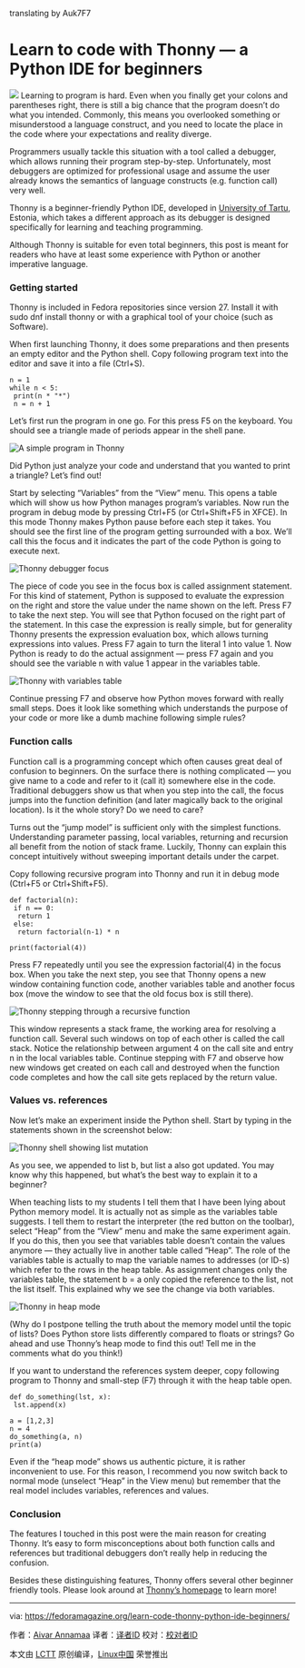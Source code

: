translating by Auk7F7

Learn to code with Thonny — a Python IDE for beginners
======

![](https://fedoramagazine.org/wp-content/uploads/2018/02/thonny.png-945x400.jpg)
Learning to program is hard. Even when you finally get your colons and parentheses right, there is still a big chance that the program doesn’t do what you intended. Commonly, this means you overlooked something or misunderstood a language construct, and you need to locate the place in the code where your expectations and reality diverge.

Programmers usually tackle this situation with a tool called a debugger, which allows running their program step-by-step. Unfortunately, most debuggers are optimized for professional usage and assume the user already knows the semantics of language constructs (e.g. function call) very well.

Thonny is a beginner-friendly Python IDE, developed in [University of Tartu][1], Estonia, which takes a different approach as its debugger is designed specifically for learning and teaching programming.

Although Thonny is suitable for even total beginners, this post is meant for readers who have at least some experience with Python or another imperative language.

### Getting started

Thonny is included in Fedora repositories since version 27. Install it with sudo dnf install thonny or with a graphical tool of your choice (such as Software).

When first launching Thonny, it does some preparations and then presents an empty editor and the Python shell. Copy following program text into the editor and save it into a file (Ctrl+S).
```
n = 1
while n < 5:
 print(n * "*")
 n = n + 1

```

Let’s first run the program in one go. For this press F5 on the keyboard. You should see a triangle made of periods appear in the shell pane.

![A simple program in Thonny][2]

Did Python just analyze your code and understand that you wanted to print a triangle? Let’s find out!

Start by selecting “Variables” from the “View” menu. This opens a table which will show us how Python manages program’s variables. Now run the program in debug mode by pressing Ctrl+F5 (or Ctrl+Shift+F5 in XFCE). In this mode Thonny makes Python pause before each step it takes. You should see the first line of the program getting surrounded with a box. We’ll call this the focus and it indicates the part of the code Python is going to execute next.

![Thonny debugger focus][3]

The piece of code you see in the focus box is called assignment statement. For this kind of statement, Python is supposed to evaluate the expression on the right and store the value under the name shown on the left. Press F7 to take the next step. You will see that Python focused on the right part of the statement. In this case the expression is really simple, but for generality Thonny presents the expression evaluation box, which allows turning expressions into values. Press F7 again to turn the literal 1 into value 1. Now Python is ready to do the actual assignment — press F7 again and you should see the variable n with value 1 appear in the variables table.

![Thonny with variables table][4]

Continue pressing F7 and observe how Python moves forward with really small steps. Does it look like something which understands the purpose of your code or more like a dumb machine following simple rules?

### Function calls

Function call is a programming concept which often causes great deal of confusion to beginners. On the surface there is nothing complicated — you give name to a code and refer to it (call it) somewhere else in the code. Traditional debuggers show us that when you step into the call, the focus jumps into the function definition (and later magically back to the original location). Is it the whole story? Do we need to care?

Turns out the “jump model” is sufficient only with the simplest functions. Understanding parameter passing, local variables, returning and recursion all benefit from the notion of stack frame. Luckily, Thonny can explain this concept intuitively without sweeping important details under the carpet.

Copy following recursive program into Thonny and run it in debug mode (Ctrl+F5 or Ctrl+Shift+F5).
```
def factorial(n):
 if n == 0:
  return 1
 else:
  return factorial(n-1) * n

print(factorial(4))

```

Press F7 repeatedly until you see the expression factorial(4) in the focus box. When you take the next step, you see that Thonny opens a new window containing function code, another variables table and another focus box (move the window to see that the old focus box is still there).

![Thonny stepping through a recursive function][5]

This window represents a stack frame, the working area for resolving a function call. Several such windows on top of each other is called the call stack. Notice the relationship between argument 4 on the call site and entry n in the local variables table. Continue stepping with F7 and observe how new windows get created on each call and destroyed when the function code completes and how the call site gets replaced by the return value.

### Values vs. references

Now let’s make an experiment inside the Python shell. Start by typing in the statements shown in the screenshot below:

![Thonny shell showing list mutation][6]

As you see, we appended to list b, but list a also got updated. You may know why this happened, but what’s the best way to explain it to a beginner?

When teaching lists to my students I tell them that I have been lying about Python memory model. It is actually not as simple as the variables table suggests. I tell them to restart the interpreter (the red button on the toolbar), select “Heap” from the “View” menu and make the same experiment again. If you do this, then you see that variables table doesn’t contain the values anymore — they actually live in another table called “Heap”. The role of the variables table is actually to map the variable names to addresses (or ID-s) which refer to the rows in the heap table. As assignment changes only the variables table, the statement b = a only copied the reference to the list, not the list itself. This explained why we see the change via both variables.

![Thonny in heap mode][7]

(Why do I postpone telling the truth about the memory model until the topic of lists? Does Python store lists differently compared to floats or strings? Go ahead and use Thonny’s heap mode to find this out! Tell me in the comments what do you think!)

If you want to understand the references system deeper, copy following program to Thonny and small-step (F7) through it with the heap table open.
```
def do_something(lst, x):
 lst.append(x)

a = [1,2,3]
n = 4
do_something(a, n)
print(a)

```

Even if the “heap mode” shows us authentic picture, it is rather inconvenient to use. For this reason, I recommend you now switch back to normal mode (unselect “Heap” in the View menu) but remember that the real model includes variables, references and values.

### Conclusion

The features I touched in this post were the main reason for creating Thonny. It’s easy to form misconceptions about both function calls and references but traditional debuggers don’t really help in reducing the confusion.

Besides these distinguishing features, Thonny offers several other beginner friendly tools. Please look around at [Thonny’s homepage][8] to learn more!


--------------------------------------------------------------------------------

via: https://fedoramagazine.org/learn-code-thonny-python-ide-beginners/

作者：[Aivar Annamaa][a]
译者：[译者ID](https://github.com/译者ID)
校对：[校对者ID](https://github.com/校对者ID)

本文由 [LCTT](https://github.com/LCTT/TranslateProject) 原创编译，[Linux中国](https://linux.cn/) 荣誉推出

[a]:https://fedoramagazine.org/
[1]:https://www.ut.ee/en
[2]:https://fedoramagazine.org/wp-content/uploads/2017/12/scr1.png
[3]:https://fedoramagazine.org/wp-content/uploads/2017/12/thonny-scr2.png
[4]:https://fedoramagazine.org/wp-content/uploads/2017/12/thonny-scr3.png
[5]:https://fedoramagazine.org/wp-content/uploads/2017/12/thonny-scr4.png
[6]:https://fedoramagazine.org/wp-content/uploads/2017/12/thonny-scr5.png
[7]:https://fedoramagazine.org/wp-content/uploads/2017/12/thonny-scr6.png
[8]:http://thonny.org
